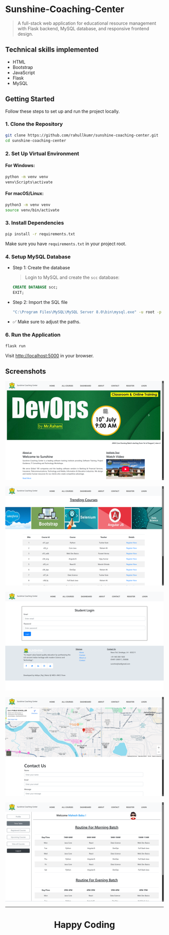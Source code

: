 # Sunshine-Coaching-Center

>  A full-stack web application for educational resource management with Flask backend, MySQL database, and responsive frontend design.

## **Technical skills implemented** 

- HTML
- Bootstrap
- JavaScript
- Flask
- MySQL

## Getting Started

Follow these steps to set up and run the project locally.

### 1. Clone the Repository

```bash
git clone https://github.com/rahullkumr/sunshine-coaching-center.git
cd sunshine-coaching-center
```

### 2. Set Up Virtual Environment

#### For Windows:
```bash
python -m venv venv
venv\Scripts\activate
```

#### For macOS/Linux:
```bash
python3 -m venv venv
source venv/bin/activate
```

### 3. Install Dependencies

```bash
pip install -r requirements.txt
```

Make sure you have `requirements.txt` in your project root. 

### 4. Setup MySQL Database

- Step 1: Create the database

    > Login to MySQL and create the `scc` database:

    ```sql
    CREATE DATABASE scc;
    EXIT;
    ```

- Step 2: Import the SQL file

    ```bash
    "C:\Program Files\MySQL\MySQL Server 8.0\bin\mysql.exe" -u root -p scc < "path_of_this_sql_file\scc.sql"
    ```

- ✅ Make sure to adjust the paths.

### 6. Run the Application

```bash
flask run
```

Visit [http://localhost:5000](http://localhost:5000) in your browser.



## Screenshots

![ss1](./static/ss1.png) <br><br>
![ss2](./static/ss2.png) <br><br>
![ss3](./static/ss3.png) <br><br>
![ss4](./static/ss4.png) <br><br>
![ss5](./static/ss5.png)

---
<h1 align=center>Happy Coding</h1>